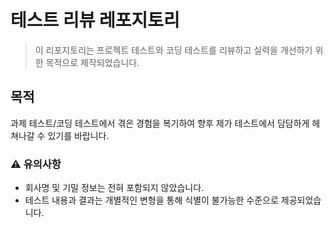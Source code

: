 
# 테스트 리뷰 레포지토리
>이 리포지토리는 프로젝트 테스트와 코딩 테스트를 리뷰하고 실력을 개선하기 위한 목적으로 제작되었습니다.

## 목적
과제 테스트/코딩 테스트에서 겪은 경험을 복기하여 향후 제가 테스트에서 담담하게 헤쳐나갈 수 있기를 바랍니다.

### ⚠️ 유의사항

- 회사명 및 기밀 정보는 전혀 포함되지 않았습니다.
- 테스트 내용과 결과는 개별적인 변형을 통해 식별이 불가능한 수준으로 제공되었습니다.
